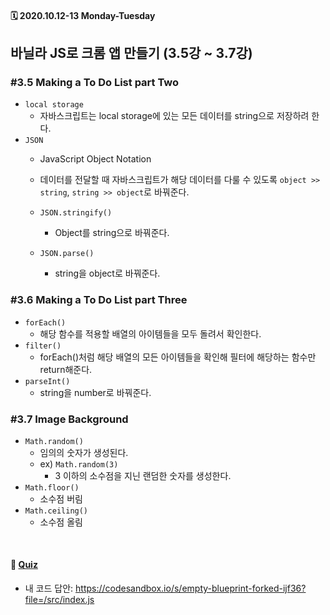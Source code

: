 #### 🗓 2020.10.12-13 Monday-Tuesday

## 바닐라 JS로 크롬 앱 만들기 (3.5강 ~ 3.7강)

### #3.5 Making a To Do List part Two
- `local storage`
  - 자바스크립트는 local storage에 있는 모든 데이터를 string으로 저장하려 한다.
- `JSON` 
  - JavaScript Object Notation
  - 데이터를 전달할 때 자바스크립트가 해당 데이터를 다룰 수 있도록 `object >> string`, `string >> object`로 바꿔준다. 
      
  - `JSON.stringify()`
    - Object를 string으로 바꿔준다.
  - `JSON.parse()`
    - string을 object로 바꿔준다.
  
  

### #3.6 Making a To Do List part Three
- `forEach()`
  - 해당 함수를 적용할 배열의 아이템들을 모두 돌려서 확인한다.
- `filter()`
  - forEach()처럼 해당 배열의 모든 아이템들을 확인해 필터에 해당하는 함수만 return해준다.
- `parseInt()`
  - string을 number로 바꿔준다.



### #3.7 Image Background
- `Math.random()`
  - 임의의 숫자가 생성된다.
  - ex) `Math.random(3)`
    - 3 이하의 소수점을 지닌 랜덤한 숫자를 생성한다.
- `Math.floor()`
  - 소수점 버림
- `Math.ceiling()`
  - 소수점 올림



<br/>

#### 📝 [Quiz](https://github.com/EunJaePark/JSstudy/tree/main/vanillaJS_Challenge/Qiz/Day7%2C8)
- 내 코드 답안: https://codesandbox.io/s/empty-blueprint-forked-ijf36?file=/src/index.js
